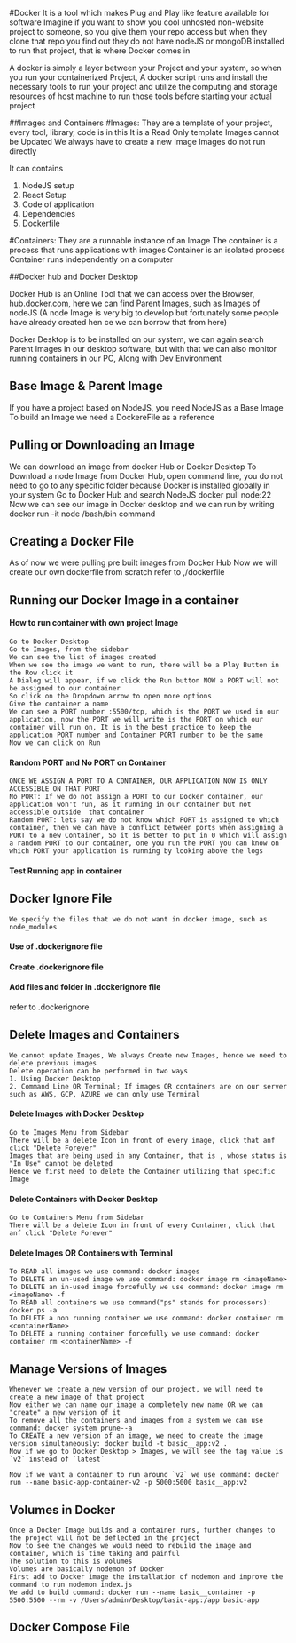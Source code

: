 #Docker
It is a tool which makes Plug and Play like feature available for software
Imagine if you want to show you cool unhosted non-website project to someone, so you give them your repo access
but when they clone that repo you find out they do not have nodeJS or mongoDB installed to run that project, that is where Docker comes in

A docker is simply a layer between your Project and your system, so when you run your containerized Project, A docker script runs and install the necessary tools to run your project and utilize the computing and storage resources of host machine to run those tools before starting your actual project

##Images and Containers
#Images: They are a template of your project, every tool, library, code is in this
It is a Read Only template 
Images cannot be Updated
We always have to create a new Image
Images do not run directly

It can contains
1. NodeJS setup
2. React Setup
3. Code of application
4. Dependencies
5. Dockerfile

#Containers: They are a runnable instance of an Image
The container is a process that runs applications with images
Container is an isolated process
Container runs independently on a computer



##Docker hub and Docker Desktop

Docker Hub is an Online Tool that we can access over the Browser, hub.docker.com, here we can find Parent Images, such as Images of nodeJS (A node Image is very big to develop but fortunately some people have already created hen ce we can borrow that from here)

Docker Desktop is to be installed on our system, we can again search Parent Images in our desktop software, but with that we can also monitor running containers in our PC, Along with Dev Environment


## Base Image & Parent Image
If you have a project based on NodeJS, you need NodeJS as a Base Image
To build an Image we need a DockereFile as a reference

## Pulling or Downloading an Image
We can download an image from docker Hub or Docker Desktop
To Download a node Image from Docker Hub, open command line, you do not need to go to any specific folder because Docker is installed globally in your system
Go to Docker Hub and search NodeJS
docker pull node:22
Now we can see our image in Docker desktop and we can run by writing docker run -it node /bash/bin command

## Creating a Docker File
As of now we were pulling pre built images from Docker Hub 
Now we will create our own dockerfile from scratch
refer to ,/dockerfile

## Running our Docker Image in a container
#### How to run container with own project Image
```
Go to Docker Desktop
Go to Images, from the sidebar
We can see the list of images created
When we see the image we want to run, there will be a Play Button in the Row click it
A Dialog will appear, if we click the Run button NOW a PORT will not be assigned to our container
So click on the Dropdown arrow to open more options
Give the container a name
We can see a PORT number :5500/tcp, which is the PORT we used in our application, now the PORT we will write is the PORT on which our container will run on, It is in the best practice to keep the application PORT number and Container PORT number to be the same
Now we can click on Run
```
#### Random PORT and No PORT on Container
```
ONCE WE ASSIGN A PORT TO A CONTAINER, OUR APPLICATION NOW IS ONLY ACCESSIBLE ON THAT PORT
No PORT: If we do not assign a PORT to our Docker container, our application won't run, as it running in our container but not accessible outside  that container
Random PORT: lets say we do not know which PORT is assigned to which container, then we can have a conflict between ports when assigning a PORT to a new Container, So it is better to put in 0 which will assign a random PORT to our container, one you run the PORT you can know on which PORT your application is running by looking above the logs
```
#### Test Running app in container


## Docker Ignore File
```
We specify the files that we do not want in docker image, such as node_modules
```
#### Use of .dockerignore file
#### Create .dockerignore file
#### Add files and folder in .dockerignore file
refer to .dockerignore

## Delete Images and Containers
```
We cannot update Images, We always Create new Images, hence we need to delete previous images
Delete operation can be performed in two ways
1. Using Docker Desktop
2. Command Line OR Terminal; If images OR containers are on our server such as AWS, GCP, AZURE we can only use Terminal
```
#### Delete Images with Docker Desktop
```
Go to Images Menu from Sidebar
There will be a delete Icon in front of every image, click that anf click "Delete Forever"
Images that are being used in any Container, that is , whose status is "In Use" cannot be deleted
Hence we first need to delete the Container utilizing that specific Image
```
#### Delete Containers with Docker Desktop
```
Go to Containers Menu from Sidebar
There will be a delete Icon in front of every Container, click that anf click "Delete Forever"
```

#### Delete Images OR Containers with Terminal
```
To READ all images we use command: docker images
To DELETE an un-used image we use command: docker image rm <imageName>
To DELETE an in-used image forcefully we use command: docker image rm <imageName> -f
To READ all containers we use command("ps" stands for processors): docker ps -a
To DELETE a non running container we use command: docker container rm <containerName>
To DELETE a running container forcefully we use command: docker container rm <containerName> -f
```


## Manage Versions of Images
```
Whenever we create a new version of our project, we will need to create a new image of that project
Now either we can name our image a completely new name OR we can "create" a new version of it
To remove all the containers and images from a system we can use command: docker system prune--a 
To CREATE a new version of an image, we need to create the image version simultaneously: docker build -t basic__app:v2 .
Now if we go to Docker Desktop > Images, we will see the tag value is `v2` instead of `latest`

Now if we want a container to run around `v2` we use command: docker run --name basic-app-container-v2 -p 5000:5000 basic__app:v2
```

## Volumes in Docker
```
Once a Docker Image builds and a container runs, further changes to the project will not be deflected in the project
Now to see the changes we would need to rebuild the image and container, which is time taking and painful
The solution to this is Volumes
Volumes are basically nodemon of Docker
First add to Docker image the installation of nodemon and improve the command to run nodemon index.js
We add to build command: docker run --name basic__container -p 5500:5500 --rm -v /Users/admin/Desktop/basic-app:/app basic-app
```

## Docker Compose File